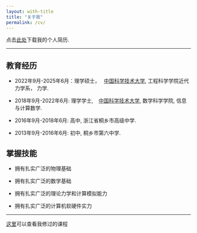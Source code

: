 ```yaml
---
layout: with-title
title: "关于我"
permalink: /cv/
---
```


点击[此处](/assets/files/cv.pdf)下载我的个人简历.

---

## 教育经历

- 2022年9月-2025年6月：理学硕士，&ensp; [中国科学技术大学](https://ustc.edu.cn), 工程科学学院近代力学系， 力学.

- 2018年9月-2022年6月: 理学学士, &ensp; [中国科学技术大学](https://ustc.edu.cn), 数学科学学院,  信息与计算数学.

- 2016年9月-2018年6月: 高中, 浙江省桐乡市高级中学.

- 2013年9月-2016年6月: 初中, 桐乡市第六中学.

## 掌握技能

- 拥有扎实广泛的物理基础

- 拥有扎实广泛的数学基础

- 拥有扎实广泛的理论力学和计算模拟能力

- 拥有扎实广泛的计算机软硬件实力

---

[这里](/courses)可以查看我修过的课程
